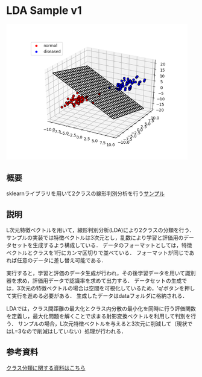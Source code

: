 LDA Sample v1
====

<img src="result.png" width="480">

## 概要
sklearnライブラリを用いて2クラスの線形判別分析を行う[サンプル](https://github.com/yoshimoto56/ML/blob/master/Classification/LDA_sample.py)

## 説明
L次元特徴ベクトルを用いて，線形判別分析(LDA)により2クラスの分類を行う．
サンプルの実装では特徴ベクトルは3次元とし，乱数により学習と評価用のデータセットを生成するよう構成している．
データのフォーマットとしては，特徴ベクトルとクラスを1行にカンマ区切りで並べている．
フォーマットが同じであれば任意のデータに差し替え可能である．

実行すると，学習と評価のデータ生成が行われ，その後学習データを用いて識別器を求め，評価用データで認識率を求めて出力する．
データセットの生成では，3次元の特徴ベクトルの場合は空間を可視化しているため，'q'ボタンを押して実行を進める必要がある．
生成したデータはdataフォルダに格納される．

LDAでは，クラス間距離の最大化とクラス内分散の最小化を同時に行う評価関数を定義し，最大化問題を解くことで求まる射影変換ベクトルを利用して判別を行う．
サンプルの場合，L次元特徴ベクトルを与えると3次元に削減して（現状ではL=3なので削減はしていない）処理が行われる．


## 参考資料
[クラス分類に関する資料はこちら](https://github.com/yoshimoto56/ML/blob/master/Classification/Classification.pdf)
